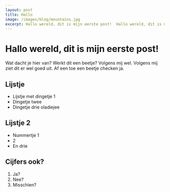 ```yaml
---
layout: post
title: Hallo
image: /images/blog/mountains.jpg
excerpt: Hallo wereld, dit is mijn eerste post!  Hallo wereld, dit is mijn eerste post!  Hallo wereld, dit is mijn eerste post!  Hallo wereld, dit is mijn eerste post!  Hallo wereld, dit is mijn eerste post!
---
```


# Hallo wereld, dit is mijn eerste post!
Wat dacht je hier van? Werkt dit een beetje? Volgens mij wel. Volgens mij ziet dit er wel goed uit. Af een toe een beetje checken ja.

## Lijstje
* Lijstje met dingetje 1
* Dingetje twee
* Dingetje drie oladiejee

## Lijstje 2
- Nummertje 1
- 2
- En drie

## Cijfers ook?
1. Ja?
2. Nee?
3. Misschien?
